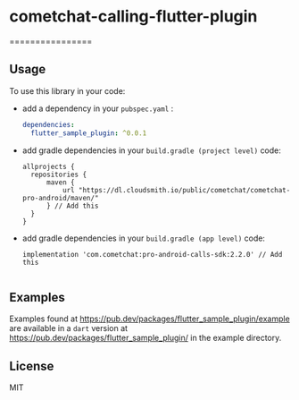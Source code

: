 # cometchat-calling-flutter-plugin

================

## Usage ##

To use this library in your code:

* add a dependency in your `pubspec.yaml` :

  ```yaml
  dependencies:
    flutter_sample_plugin: ^0.0.1
  ```

* add gradle dependencies in your `build.gradle (project level)` code:

  ```
  allprojects {
    repositories {
        maven {
            url "https://dl.cloudsmith.io/public/cometchat/cometchat-pro-android/maven/"
        } // Add this
    }
  }

  ```
* add gradle dependencies in your `build.gradle (app level)` code:

  ```
  implementation 'com.cometchat:pro-android-calls-sdk:2.2.0' // Add this
    
  ```

## Examples ##

Examples found at https://pub.dev/packages/flutter_sample_plugin/example are available in a `dart` version at https://pub.dev/packages/flutter_sample_plugin/ in the example directory.

## License ##

MIT
